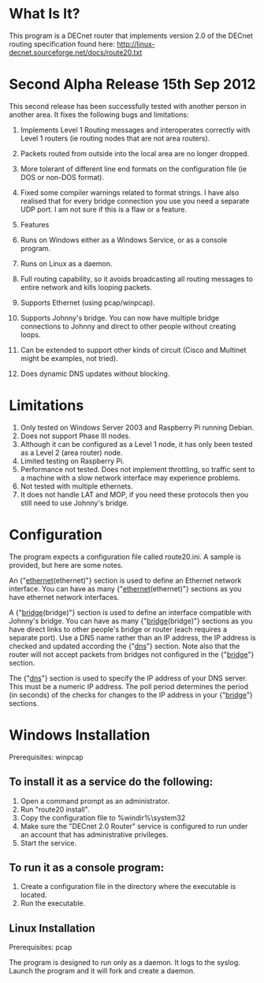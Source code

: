 # What Is It?
This program is a DECnet router that implements version 2.0 of the DECnet routing specification
found here: http://linux-decnet.sourceforge.net/docs/route20.txt

# Second Alpha Release 15th Sep 2012
This second release has been successfully tested with another person in another area. It
fixes the following bugs and limitations:

1. Implements Level 1 Routing messages and interoperates correctly with Level 1 routers (ie routing nodes that are not area routers).
1. Packets routed from outside into the local area are no longer dropped.
1. More tolerant of different line end formats on the configuration file (ie DOS or non-DOS format).
1. Fixed some compiler warnings related to format strings.
I have also realised that for every bridge connection you use you need a separate UDP port.
I am not sure if this is a flaw or a feature.

1. Features
1. Runs on Windows either as a Windows Service, or as a console program.
1. Runs on Linux as a daemon.
1. Full routing capability, so it avoids broadcasting all routing messages to entire network and kills looping packets.
1. Supports Ethernet (using pcap/winpcap).
1. Supports Johnny's bridge. You can now have multiple bridge connections to Johnny and direct to other people without creating loops.
1. Can be extended to support other kinds of circuit (Cisco and Multinet might be examples, not tried).
1. Does dynamic DNS updates without blocking.

# Limitations
1. Only tested on Windows Server 2003 and Raspberry Pi running Debian.
1. Does not support Phase III nodes.
1. Although it can be configured as a Level 1 node, it has only been tested as a Level 2 (area router) node.
1. Limited testing on Raspberry Pi.
1. Performance not tested. Does not implement throttling, so traffic sent to a machine with a slow network interface may experience problems.
1. Not tested with multiple ethernets.
1. It does not handle LAT and MOP, if you need these protocols then you still need to use Johnny's bridge.

# Configuration

The program expects a configuration file called route20.ini. A sample is provided, but here are some notes.

An {"[ethernet](ethernet)(ethernet)"} section is used to define an Ethernet network interface. You can have as many {"[ethernet](ethernet)(ethernet)"} sections as you have ethernet network interfaces.

A {"[bridge](bridge)(bridge)"} section is used to define an interface compatible with Johnny's bridge. You can have as many {"[bridge](bridge)(bridge)"} sections as you have direct links to other people's bridge or router (each requires a separate port). Use a DNS name rather than an IP address, the IP address is checked and updated according the {"[dns](dns)"} section. Note also that the router will not accept packets from bridges not configured in the 
{"[bridge](bridge)"} section.

The {"[dns](dns)"} section is used to specify the IP address of your DNS server. This must be a numeric IP address. The poll period determines the period (in seconds) of the checks for changes to the IP address in your {"[bridge](bridge)"} sections.

# Windows Installation

Prerequisites: winpcap

## To install it as a service do the following:

1. Open a command prompt as an administrator.
1. Run "route20 install".
1. Copy the configuration file to %windir%\system32
1. Make sure the "DECnet 2.0 Router" service is configured to run under an account that has administrative privileges.
1. Start the service.

## To run it as a console program:

1. Create a configuration file in the directory where the executable is located.
1. Run the executable.

## Linux Installation

Prerequisites: pcap

The program is designed to run only as a daemon. It logs to the syslog.
Launch the program and it will fork and create a daemon.
